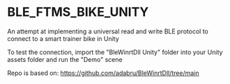 # BLE_FTMS_BIKE_UNITY
An attempt at implementing a universal read and write BLE protocol to connect to a smart trainer bike in Unity

To test the connection, import the "BleWinrtDll Unity" folder into your Unity assets folder and run the "Demo" scene 

Repo is based on: https://github.com/adabru/BleWinrtDll/tree/main
